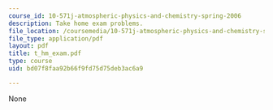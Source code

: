 ```yaml
---
course_id: 10-571j-atmospheric-physics-and-chemistry-spring-2006
description: Take home exam problems.
file_location: /coursemedia/10-571j-atmospheric-physics-and-chemistry-spring-2006/bd07f8faa92b66f9fd75d75deb3ac6a9_t_hm_exam.pdf
file_type: application/pdf
layout: pdf
title: t_hm_exam.pdf
type: course
uid: bd07f8faa92b66f9fd75d75deb3ac6a9

---
```

None